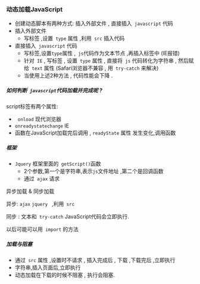  ### 动态加载JavaScript

* 创建动态脚本有两种方式: 插入外部文件   ,   直接插入` javascript` 代码
* 插入外部文件
  * 写标签 ,设置` type` 属性 ,利用` src` 插入代码
* 直接插入` javascript` 代码
  * 写标签,设置`type`属性 ,` js`代码作为文本节点 ,再插入标签中 (IE报错)
  * 针对` IE` , 写标签 , 设置` type` 属性 , 直接将` js` 代码转化为字符串 , 然后赋给` text` 属性 (Safari浏览器不兼容 , 用` try-catch` 来解决)
  * 当使用上述2种方法 , 代码性能会下降 . 



##### 如何判断` javascript`代码加载并完成呢 ?

script标签有两个属性:

* ` onload`  现代浏览器
* ` onreadystatechange `   IE
* 函数在JavaScript加载完后调用  , `readyState` 属性 发生变化,调用函数



##### 框架

* `Jquery`  框架里面的`  getScript() `函数
  * 2个参数,第一个是字符串,表示`js`文件地址 ,第二个是回调函数
  * 通过` ajax` 请求





异步加载 & 同步加载

异步: `ajax`  `jquery ` ,利用` src`    

同步 : 文本和` try-catch` JavaScript代码会立即执行.



以后可能可以用` import`  的方法





##### 加载与阻塞

* 通过` src` 属性 ,设置时不请求 , 插入完成后 , 下载 ,下载完后 ,立即执行
* 字符串,插入页面后,立即执行
* 动态加载在下载的时候不阻塞 , 执行会阻塞.

